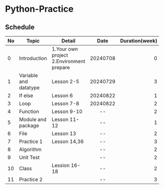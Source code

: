 # Python-Practice

## Schedule

| No  | Topic | Detail | Date | Duration(week) |
| :--- | --- | --- | :---: | ---: | 
| 0 | Introduction | 1.Your own project<br> 2.Environment prepare | 20240708 | 0 |
| 1 | Variable and datatype | Lesson 2-5 | 20240729 | 3 |
| 2 | If else | Lesson 6 | 20240822 | 1 |
| 3 | Loop | Lesson 7-8 | 20240822 | 2 |
| 4 | Function | Lesson 9-10 | -- | 2 |
| 5 | Module and package | Lesson 11-12 | -- | 1 |
| 6 | File | Lesson 13 | -- | 2 | 
| 7 | Practice 1 | Lesson 14,36 | -- | 3 |
| 8 | Algorithm | | -- | 2 |
| 9 | Unit Test | | -- | 2 |
| 10 | Class | Lession 16-18 | -- | 2 |
| 11 | Practice 2 | | -- | 3 |
